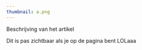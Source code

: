 ```yaml
---
thumbnail: a.png
---
```


Beschrijving van het artikel
<!--more-->
Dit is pas zichtbaar als je op de pagina bent
LOLaaa